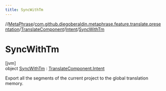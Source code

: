 ```yaml
---
title: SyncWithTm
---
```

//[MetaPhrase](../../../../../index.html)/[com.github.diegoberaldin.metaphrase.feature.translate.presentation](../../../index.html)/[TranslateComponent](../../index.html)/[Intent](../index.html)/[SyncWithTm](index.html)



# SyncWithTm



[jvm]\
object [SyncWithTm](index.html) : [TranslateComponent.Intent](../index.html)

Export all the segments of the current project to the global translation memory.


